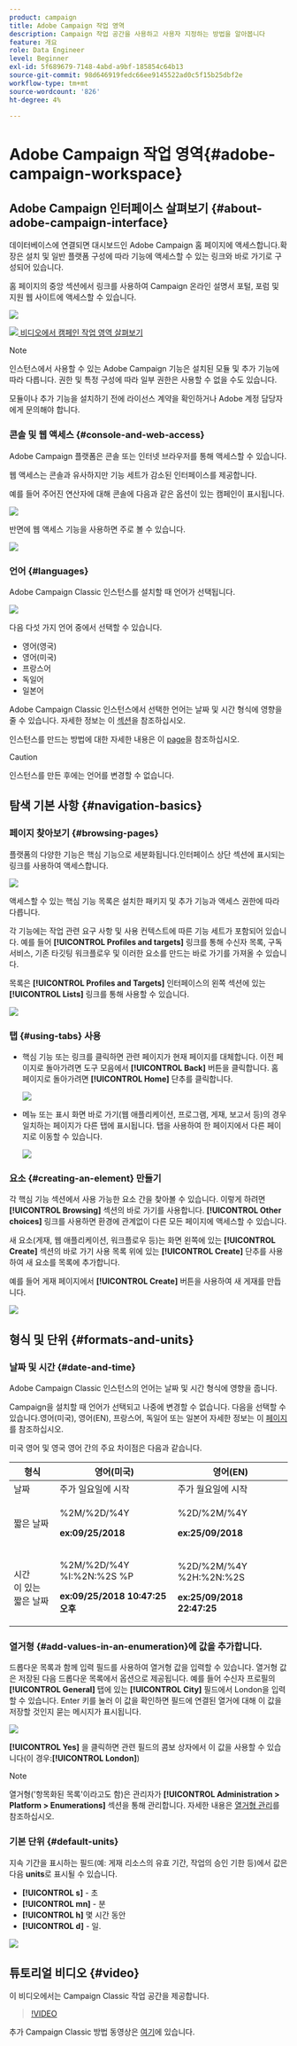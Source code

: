 ```yaml
---
product: campaign
title: Adobe Campaign 작업 영역
description: Campaign 작업 공간을 사용하고 사용자 지정하는 방법을 알아봅니다
feature: 개요
role: Data Engineer
level: Beginner
exl-id: 5f689679-7148-4abd-a9bf-185854c64b13
source-git-commit: 98d646919fedc66ee9145522ad0c5f15b25dbf2e
workflow-type: tm+mt
source-wordcount: '826'
ht-degree: 4%

---
```


# Adobe Campaign 작업 영역{#adobe-campaign-workspace}

## Adobe Campaign 인터페이스 살펴보기 {#about-adobe-campaign-interface}

데이터베이스에 연결되면 대시보드인 Adobe Campaign 홈 페이지에 액세스합니다.확장은 설치 및 일반 플랫폼 구성에 따라 기능에 액세스할 수 있는 링크와 바로 가기로 구성되어 있습니다.

홈 페이지의 중앙 섹션에서 링크를 사용하여 Campaign 온라인 설명서 포털, 포럼 및 지원 웹 사이트에 액세스할 수 있습니다.

![](assets/d_ncs_user_interface_home.png)

![](assets/do-not-localize/how-to-video.png)[ 비디오에서 캠페인 작업 영역 살펴보기](#video)

>[!NOTE]
>
>인스턴스에서 사용할 수 있는 Adobe Campaign 기능은 설치된 모듈 및 추가 기능에 따라 다릅니다. 권한 및 특정 구성에 따라 일부 권한은 사용할 수 없을 수도 있습니다.
>
>모듈이나 추가 기능을 설치하기 전에 라이선스 계약을 확인하거나 Adobe 계정 담당자에게 문의해야 합니다.

### 콘솔 및 웹 액세스 {#console-and-web-access}

Adobe Campaign 플랫폼은 콘솔 또는 인터넷 브라우저를 통해 액세스할 수 있습니다.

웹 액세스는 콘솔과 유사하지만 기능 세트가 감소된 인터페이스를 제공합니다.

예를 들어 주어진 연산자에 대해 콘솔에 다음과 같은 옵션이 있는 캠페인이 표시됩니다.

![](assets/operation_from_console.png)

반면에 웹 액세스 기능을 사용하면 주로 볼 수 있습니다.

![](assets/operation_from_web.png)

### 언어 {#languages}

Adobe Campaign Classic 인스턴스를 설치할 때 언어가 선택됩니다.

![](assets/language.png)

다음 다섯 가지 언어 중에서 선택할 수 있습니다.

* 영어(영국)
* 영어(미국)
* 프랑스어
* 독일어
* 일본어

Adobe Campaign Classic 인스턴스에서 선택한 언어는 날짜 및 시간 형식에 영향을 줄 수 있습니다. 자세한 정보는 이 [섹션](../../platform/using/adobe-campaign-workspace.md#date-and-time)을 참조하십시오.

인스턴스를 만드는 방법에 대한 자세한 내용은 이 [page](../../installation/using/creating-an-instance-and-logging-on.md)을 참조하십시오.

>[!CAUTION]
>
>인스턴스를 만든 후에는 언어를 변경할 수 없습니다.

## 탐색 기본 사항 {#navigation-basics}

### 페이지 찾아보기 {#browsing-pages}

플랫폼의 다양한 기능은 핵심 기능으로 세분화됩니다.인터페이스 상단 섹션에 표시되는 링크를 사용하여 액세스합니다.

![](assets/overview_home.png)

액세스할 수 있는 핵심 기능 목록은 설치한 패키지 및 추가 기능과 액세스 권한에 따라 다릅니다.

각 기능에는 작업 관련 요구 사항 및 사용 컨텍스트에 따른 기능 세트가 포함되어 있습니다. 예를 들어 **[!UICONTROL Profiles and targets]** 링크를 통해 수신자 목록, 구독 서비스, 기존 타깃팅 워크플로우 및 이러한 요소를 만드는 바로 가기를 가져올 수 있습니다.

목록은 **[!UICONTROL Profiles and Targets]** 인터페이스의 왼쪽 섹션에 있는 **[!UICONTROL Lists]** 링크를 통해 사용할 수 있습니다.

![](assets/recipient_list_overview.png)

### 탭 {#using-tabs} 사용

* 핵심 기능 또는 링크를 클릭하면 관련 페이지가 현재 페이지를 대체합니다. 이전 페이지로 돌아가려면 도구 모음에서 **[!UICONTROL Back]** 버튼을 클릭합니다. 홈 페이지로 돌아가려면 **[!UICONTROL Home]** 단추를 클릭합니다.

   ![](assets/d_ncs_user_interface_back_home_buttons.png)

* 메뉴 또는 표시 화면 바로 가기(웹 애플리케이션, 프로그램, 게재, 보고서 등)의 경우 일치하는 페이지가 다른 탭에 표시됩니다. 탭을 사용하여 한 페이지에서 다른 페이지로 이동할 수 있습니다.

   ![](assets/d_ncs_user_interface_tabs.png)

### 요소 {#creating-an-element} 만들기

각 핵심 기능 섹션에서 사용 가능한 요소 간을 찾아볼 수 있습니다. 이렇게 하려면 **[!UICONTROL Browsing]** 섹션의 바로 가기를 사용합니다. **[!UICONTROL Other choices]** 링크를 사용하면 환경에 관계없이 다른 모든 페이지에 액세스할 수 있습니다.

새 요소(게재, 웹 애플리케이션, 워크플로우 등)는 화면 왼쪽에 있는 **[!UICONTROL Create]** 섹션의 바로 가기 사용 목록 위에 있는 **[!UICONTROL Create]** 단추를 사용하여 새 요소를 목록에 추가합니다.

예를 들어 게재 페이지에서 **[!UICONTROL Create]** 버튼을 사용하여 새 게재를 만듭니다.

![](assets/d_ncs_user_interface_tab_add_del.png)


## 형식 및 단위 {#formats-and-units}

### 날짜 및 시간 {#date-and-time}

Adobe Campaign Classic 인스턴스의 언어는 날짜 및 시간 형식에 영향을 줍니다.

Campaign을 설치할 때 언어가 선택되고 나중에 변경할 수 없습니다. 다음을 선택할 수 있습니다.영어(미국), 영어(EN), 프랑스어, 독일어 또는 일본어 자세한 정보는 이 [페이지](../../installation/using/creating-an-instance-and-logging-on.md)를 참조하십시오.

미국 영어 및 영국 영어 간의 주요 차이점은 다음과 같습니다.

<table> 
 <thead> 
  <tr> 
   <th> 형식<br /> </th> 
   <th> 영어(미국)<br /> </th> 
   <th> 영어(EN)<br /> </th> 
  </tr> 
 </thead> 
 <tbody> 
  <tr> 
   <td> 날짜<br /> </td> 
   <td> 주가 일요일에 시작<br /> </td> 
   <td> 주가 월요일에 시작<br /> </td> 
  </tr> 
  <tr> 
   <td> 짧은 날짜<br /> </td> 
   <td> <p>%2M/%2D/%4Y</p><p><strong>ex:09/25/2018</strong></p> </td> 
   <td> <p>%2D/%2M/%4Y</p><p><strong>ex:25/09/2018</strong></p> </td> 
  </tr> 
  <tr> 
   <td> 시간<br />이 있는 짧은 날짜 </td> 
   <td> <p>%2M/%2D/%4Y %I:%2N:%2S %P</p><p><strong>ex:09/25/2018 10:47:25 오후</strong></p> </td> 
   <td> <p>%2D/%2M/%4Y %2H:%2N:%2S</p><p><strong>ex:25/09/2018 22:47:25</strong></p> </td> 
  </tr> 
 </tbody> 
</table>

### 열거형 {#add-values-in-an-enumeration}에 값을 추가합니다.

드롭다운 목록과 함께 입력 필드를 사용하여 열거형 값을 입력할 수 있습니다. 열거형 값은 저장된 다음 드롭다운 목록에서 옵션으로 제공됩니다. 예를 들어 수신자 프로필의 **[!UICONTROL General]** 탭에 있는 **[!UICONTROL City]** 필드에서 London을 입력할 수 있습니다. Enter 키를 눌러 이 값을 확인하면 필드에 연결된 열거에 대해 이 값을 저장할 것인지 묻는 메시지가 표시됩니다.

![](assets/s_ncs_user_wizard_email_bat_substitute_email.png)

**[!UICONTROL Yes]** 을 클릭하면 관련 필드의 콤보 상자에서 이 값을 사용할 수 있습니다(이 경우:**[!UICONTROL London]**)

>[!NOTE]
>
>열거형(&#39;항목화된 목록&#39;이라고도 함)은 관리자가 **[!UICONTROL Administration > Platform > Enumerations]** 섹션을 통해 관리합니다. 자세한 내용은 [열거형 관리](../../platform/using/managing-enumerations.md)를 참조하십시오.

### 기본 단위 {#default-units}

지속 기간을 표시하는 필드(예: 게재 리소스의 유효 기간, 작업의 승인 기한 등)에서 값은 다음 **units**&#x200B;로 표시될 수 있습니다.

* **[!UICONTROL s]** - 초
* **[!UICONTROL mn]** - 분
* **[!UICONTROL h]** 몇 시간 동안
* **[!UICONTROL d]** - 일.

![](assets/enter_unit_sample.png)

## 튜토리얼 비디오 {#video}

이 비디오에서는 Campaign Classic 작업 공간을 제공합니다.

>[!VIDEO](https://video.tv.adobe.com/v/35130?quality=12)

추가 Campaign Classic 방법 동영상은 [여기](https://experienceleague.adobe.com/docs/campaign-classic-learn/tutorials/overview.html?lang=ko)에 있습니다.
